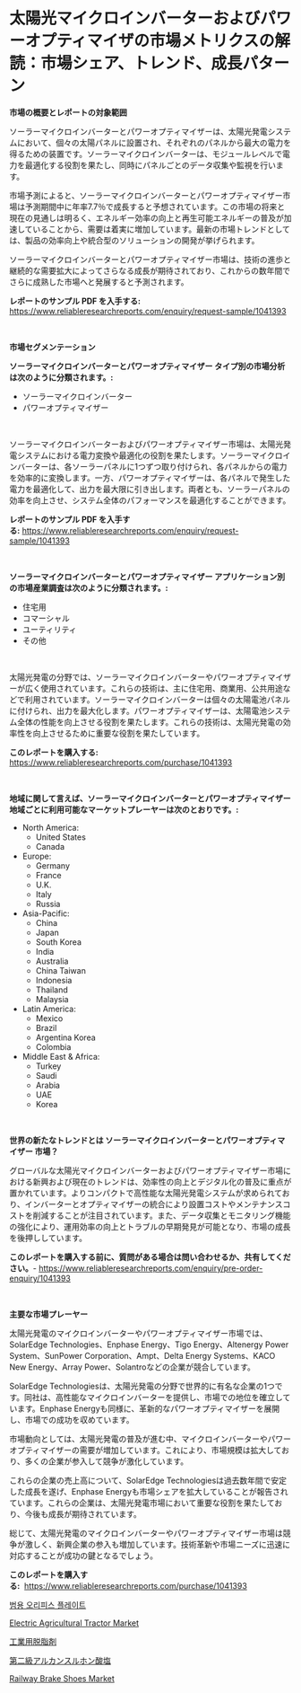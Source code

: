 <p><h1>太陽光マイクロインバーターおよびパワーオプティマイザの市場メトリクスの解読：市場シェア、トレンド、成長パターン</h1></p><p><strong>市場の概要とレポートの対象範囲</strong></p>
<p><p>ソーラーマイクロインバーターとパワーオプティマイザーは、太陽光発電システムにおいて、個々の太陽パネルに設置され、それぞれのパネルから最大の電力を得るための装置です。ソーラーマイクロインバーターは、モジュールレベルで電力を最適化する役割を果たし、同時にパネルごとのデータ収集や監視を行います。</p><p>市場予測によると、ソーラーマイクロインバーターとパワーオプティマイザー市場は予測期間中に年率7.7％で成長すると予想されています。この市場の将来と現在の見通しは明るく、エネルギー効率の向上と再生可能エネルギーの普及が加速していることから、需要は着実に増加しています。最新の市場トレンドとしては、製品の効率向上や統合型のソリューションの開発が挙げられます。</p><p>ソーラーマイクロインバーターとパワーオプティマイザー市場は、技術の進歩と継続的な需要拡大によってさらなる成長が期待されており、これからの数年間でさらに成熟した市場へと発展すると予測されます。</p></p>
<p><strong>レポートのサンプル PDF を入手する:</strong> <a href="https://www.reliableresearchreports.com/enquiry/request-sample/1041393">https://www.reliableresearchreports.com/enquiry/request-sample/1041393</a></p>
<p>&nbsp;</p>
<p><strong>市場セグメンテーション</strong></p>
<p><strong>ソーラーマイクロインバーターとパワーオプティマイザー タイプ別の市場分析は次のように分類されます。:</strong></p>
<p><ul><li>ソーラーマイクロインバーター</li><li>パワーオプティマイザー</li></ul></p>
<p>&nbsp;</p>
<p><p>ソーラーマイクロインバーターおよびパワーオプティマイザー市場は、太陽光発電システムにおける電力変換や最適化の役割を果たします。ソーラーマイクロインバーターは、各ソーラーパネルに1つずつ取り付けられ、各パネルからの電力を効率的に変換します。一方、パワーオプティマイザーは、各パネルで発生した電力を最適化して、出力を最大限に引き出します。両者とも、ソーラーパネルの効率を向上させ、システム全体のパフォーマンスを最適化することができます。</p></p>
<p><strong>レポートのサンプル PDF を入手する:</strong>&nbsp;<a href="https://www.reliableresearchreports.com/enquiry/request-sample/1041393">https://www.reliableresearchreports.com/enquiry/request-sample/1041393</a></p>
<p>&nbsp;</p>
<p><strong> ソーラーマイクロインバーターとパワーオプティマイザー アプリケーション別の市場産業調査は次のように分類されます。:</strong></p>
<p><ul><li>住宅用</li><li>コマーシャル</li><li>ユーティリティ</li><li>その他</li></ul></p>
<p>&nbsp;</p>
<p><p>太陽光発電の分野では、ソーラーマイクロインバーターやパワーオプティマイザーが広く使用されています。これらの技術は、主に住宅用、商業用、公共用途などで利用されています。ソーラーマイクロインバーターは個々の太陽電池パネルに付けられ、出力を最大化します。パワーオプティマイザーは、太陽電池システム全体の性能を向上させる役割を果たします。これらの技術は、太陽光発電の効率性を向上させるために重要な役割を果たしています。</p></p>
<p><strong>このレポートを購入する:</strong>&nbsp; <a href="https://www.reliableresearchreports.com/purchase/1041393">https://www.reliableresearchreports.com/purchase/1041393</a></p>
<p>&nbsp;</p>
<p><strong>地域に関して言えば、ソーラーマイクロインバーターとパワーオプティマイザー 地域ごとに利用可能なマーケットプレーヤーは次のとおりです。:</strong></p>
<p><ul>
    <li>
        North America:
        <ul>
            <li>United States</li>
            <li>Canada</li>
        </ul>
    </li>
    <li>
        Europe:
        <ul>
            <li>Germany</li>
            <li>France</li>
            <li>U.K.</li>
            <li>Italy</li>
            <li>Russia</li>
        </ul>
    </li>
    <li>
        Asia-Pacific:
        <ul>
            <li>China</li>
            <li>Japan</li>
            <li>South Korea</li>
            <li>India</li>
            <li>Australia</li>
            <li>China Taiwan</li>
            <li>Indonesia</li>
            <li>Thailand</li>
            <li>Malaysia</li>
        </ul>
    </li>
    <li>
        Latin America:
        <ul>
            <li>Mexico</li>
            <li>Brazil</li>
            <li>Argentina Korea</li>
            <li>Colombia</li>
        </ul>
    </li>
    <li>
        Middle East & Africa:
        <ul>
            <li>Turkey</li>
            <li>Saudi</li>
            <li>Arabia</li>
            <li>UAE</li>
            <li>Korea</li>
        </ul>
    </li>
    </ul></p>
<p>&nbsp;</p>
<p><strong>世界の新たなトレンドとは ソーラーマイクロインバーターとパワーオプティマイザー 市場？</strong></p>
<p><p>グローバルな太陽光マイクロインバーターおよびパワーオプティマイザー市場における新興および現在のトレンドは、効率性の向上とデジタル化の普及に重点が置かれています。よりコンパクトで高性能な太陽光発電システムが求められており、インバーターとオプティマイザーの統合により設置コストやメンテナンスコストを削減することが注目されています。また、データ収集とモニタリング機能の強化により、運用効率の向上とトラブルの早期発見が可能となり、市場の成長を後押ししています。</p></p>
<p><strong>このレポートを購入する前に、質問がある場合は問い合わせるか、共有してください。</strong>- <a href="https://www.reliableresearchreports.com/enquiry/pre-order-enquiry/1041393">https://www.reliableresearchreports.com/enquiry/pre-order-enquiry/1041393</a></p>
<p>&nbsp;</p>
<p><strong>主要な市場プレーヤー</strong></p>
<p><p>太陽光発電のマイクロインバーターやパワーオプティマイザー市場では、SolarEdge Technologies、Enphase Energy、Tigo Energy、Altenergy Power System、SunPower Corporation、Ampt、Delta Energy Systems、KACO New Energy、Array Power、Solantroなどの企業が競合しています。</p><p>SolarEdge Technologiesは、太陽光発電の分野で世界的に有名な企業の1つです。同社は、高性能なマイクロインバーターを提供し、市場での地位を確立しています。Enphase Energyも同様に、革新的なパワーオプティマイザーを展開し、市場での成功を収めています。</p><p>市場動向としては、太陽光発電の普及が進む中、マイクロインバーターやパワーオプティマイザーの需要が増加しています。これにより、市場規模は拡大しており、多くの企業が参入して競争が激化しています。</p><p>これらの企業の売上高について、SolarEdge Technologiesは過去数年間で安定した成長を遂げ、Enphase Energyも市場シェアを拡大していることが報告されています。これらの企業は、太陽光発電市場において重要な役割を果たしており、今後も成長が期待されています。</p><p>総じて、太陽光発電のマイクロインバーターやパワーオプティマイザー市場は競争が激しく、新興企業の参入も増加しています。技術革新や市場ニーズに迅速に対応することが成功の鍵となるでしょう。</p></p>
<p><strong>このレポートを購入する:</strong>&nbsp;&nbsp;<a href="https://www.reliableresearchreports.com/purchase/1041393">https://www.reliableresearchreports.com/purchase/1041393</a></p>
<p><p><a href="https://github.com/vsap75a286l/Market-Research-Report-List-1/blob/main/898207710668.md">범용 오리피스 플레이트</a></p><p><a href="https://issuu.com/reportprime-2/docs/electric-agricultural-tractor-market-size-2030.ppt">Electric Agricultural Tractor Market</a></p><p><a href="https://medium.com/@eunawiegad2023/%E5%B7%A5%E6%A5%AD%E7%94%A8%E8%84%B1%E8%84%82%E5%89%A4%E5%B8%82%E5%A0%B4%E8%A6%8F%E6%A8%A1-cagr-%E3%83%88%E3%83%AC%E3%83%B3%E3%83%89-2024-2030-930349e05c74">工業用脱脂剤</a></p><p><a href="https://github.com/ppmazlotr77499/Market-Research-Report-List-1/blob/main/942297811585.md">第二級アルカンスルホン酸塩</a></p><p><a href="https://issuu.com/reportprime-2/docs/railway-brake-shoes-market-size-2030.pptx">Railway Brake Shoes Market</a></p></p>